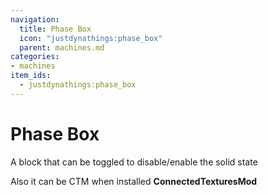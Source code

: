 ```yaml
---
navigation:
  title: Phase Box
  icon: "justdynathings:phase_box"
  parent: machines.md
categories:
- machines
item_ids:
  - justdynathings:phase_box
---
```


# Phase Box

A block that can be toggled to disable/enable the solid state

Also it can be CTM when installed **ConnectedTexturesMod**


<RecipeFor id="justdynathings:phase_box" />

